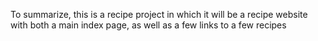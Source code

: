 To summarize, this is a recipe project in which it will be a recipe website with both a main index page, as well as a few links to a few recipes
